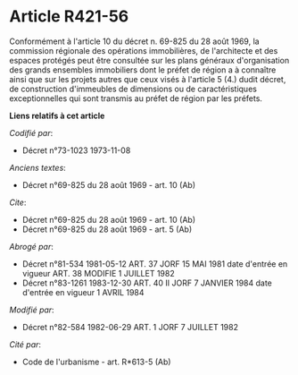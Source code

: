 # Article R421-56

Conformément à l'article 10 du décret n. 69-825 du 28 août 1969, la commission régionale des opérations immobilières, de
l'architecte et des espaces protégés peut être consultée sur les plans généraux d'organisation des grands ensembles
immobiliers dont le préfet de région a à connaître ainsi que sur les projets autres que ceux visés à l'article 5 (4.) dudit
décret, de construction d'immeubles de dimensions ou de caractéristiques exceptionnelles qui sont transmis au préfet de
région par les préfets.

**Liens relatifs à cet article**

_Codifié par_:

  - Décret n°73-1023 1973-11-08

_Anciens textes_:

  - Décret n°69-825 du 28 août 1969 - art. 10 (Ab)

_Cite_:

  - Décret n°69-825 du 28 août 1969 - art. 10 (Ab)
  - Décret n°69-825 du 28 août 1969 - art. 5 (Ab)

_Abrogé par_:

  - Décret n°81-534 1981-05-12 ART. 37 JORF 15 MAI 1981 date d'entrée en vigueur ART. 38 MODIFIE 1 JUILLET 1982
  - Décret n°83-1261 1983-12-30 ART. 40 II JORF 7 JANVIER 1984 date d'entrée en vigueur 1 AVRIL 1984

_Modifié par_:

  - Décret n°82-584 1982-06-29 ART. 1 JORF 7 JUILLET 1982

_Cité par_:

  - Code de l'urbanisme - art. R*613-5 (Ab)
